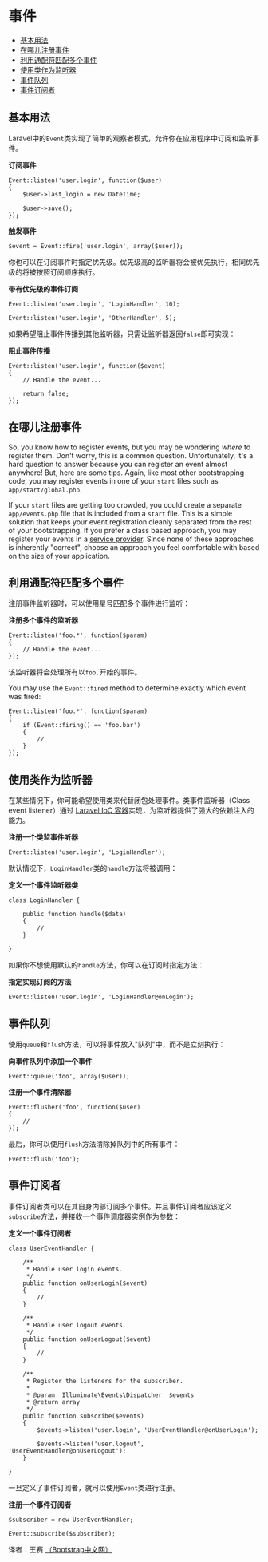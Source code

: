 # 事件

- [基本用法](#basic-usage)
- [在哪儿注册事件](#where-to-register)
- [利用通配符匹配多个事件](#wildcard-listeners)
- [使用类作为监听器](#using-classes-as-listeners)
- [事件队列](#queued-events)
- [事件订阅者](#event-subscribers)

<a name="basic-usage"></a>
## 基本用法

Laravel中的`Event`类实现了简单的观察者模式，允许你在应用程序中订阅和监听事件。

**订阅事件**

	Event::listen('user.login', function($user)
	{
		$user->last_login = new DateTime;

		$user->save();
	});

**触发事件**

	$event = Event::fire('user.login', array($user));

你也可以在订阅事件时指定优先级。优先级高的监听器将会被优先执行，相同优先级的将被按照订阅顺序执行。

**带有优先级的事件订阅**

	Event::listen('user.login', 'LoginHandler', 10);

	Event::listen('user.login', 'OtherHandler', 5);

如果希望阻止事件传播到其他监听器，只需让监听器返回`false`即可实现：

**阻止事件传播**

	Event::listen('user.login', function($event)
	{
		// Handle the event...

		return false;
	});

<a name="where-to-register"></a>
## 在哪儿注册事件

So, you know how to register events, but you may be wondering _where_ to register them. Don't worry, this is a common question. Unfortunately, it's a hard question to answer because you can register an event almost anywhere! But, here are some tips. Again, like most other bootstrapping code, you may register events in one of your `start` files such as `app/start/global.php`.

If your `start` files are getting too crowded, you could create a separate `app/events.php` file that is included from a `start` file. This is a simple solution that keeps your event registration cleanly separated from the rest of your bootstrapping. If you prefer a class based approach, you may register your events in a [service provider](/docs/ioc#service-providers). Since none of these approaches is inherently "correct", choose an approach you feel comfortable with based on the size of your application.

<a name="wildcard-listeners"></a>
## 利用通配符匹配多个事件

注册事件监听器时，可以使用星号匹配多个事件进行监听：

**注册多个事件的监听器**

	Event::listen('foo.*', function($param)
	{
		// Handle the event...
	});

该监听器将会处理所有以`foo.`开始的事件。

You may use the `Event::fired` method to determine exactly which event was fired:

	Event::listen('foo.*', function($param)
	{
		if (Event::firing() == 'foo.bar')
		{
			//
		}
	});

<a name="using-classes-as-listeners"></a>
## 使用类作为监听器

在某些情况下，你可能希望使用类来代替闭包处理事件。类事件监听器（Class event listener）通过 [Laravel IoC 容器](/docs/ioc)实现，为监听器提供了强大的依赖注入的能力。

**注册一个类监事件听器**

	Event::listen('user.login', 'LoginHandler');

默认情况下，`LoginHandler`类的`handle`方法将被调用：

**定义一个事件监听器类**

	class LoginHandler {

		public function handle($data)
		{
			//
		}

	}

如果你不想使用默认的`handle`方法，你可以在订阅时指定方法：

**指定实现订阅的方法**

	Event::listen('user.login', 'LoginHandler@onLogin');

<a name="queued-events"></a>
## 事件队列

使用`queue`和`flush`方法，可以将事件放入"队列"中，而不是立刻执行：


**向事件队列中添加一个事件**

	Event::queue('foo', array($user));

**注册一个事件清除器**

	Event::flusher('foo', function($user)
	{
		//
	});

最后，你可以使用`flush`方法清除掉队列中的所有事件：

	Event::flush('foo');

<a name="event-subscribers"></a>
## 事件订阅者

事件订阅者类可以在其自身内部订阅多个事件。并且事件订阅者应该定义`subscribe`方法，并接收一个事件调度器实例作为参数：

**定义一个事件订阅者**

	class UserEventHandler {

		/**
		 * Handle user login events.
		 */
		public function onUserLogin($event)
		{
			//
		}

		/**
		 * Handle user logout events.
		 */
		public function onUserLogout($event)
		{
			//
		}

		/**
		 * Register the listeners for the subscriber.
		 *
		 * @param  Illuminate\Events\Dispatcher  $events
		 * @return array
		 */
		public function subscribe($events)
		{
			$events->listen('user.login', 'UserEventHandler@onUserLogin');

			$events->listen('user.logout', 'UserEventHandler@onUserLogout');
		}

	}

一旦定义了事件订阅者，就可以使用`Event`类进行注册。

**注册一个事件订阅者**

	$subscriber = new UserEventHandler;

	Event::subscribe($subscriber);

译者：王赛  [（Bootstrap中文网）](http://www.bootcss.com)